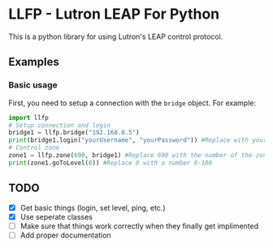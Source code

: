 # LLFP - Lutron LEAP For Python
This is a python library for using Lutron's LEAP control protocol.

## Examples
### Basic usage
First, you need to setup a connection with the ```bridge``` object.
For example:
```python
import llfp
# Setup connection and login
bridge1 = llfp.bridge("192.168.0.5")
print(bridge1.login("yourUsername", "yourPassword")) #Replace with your username/password.
# Control zone
zone1 = llfp.zone(690, bridge1) #Replace 690 with the number of the zone you want to control.
print(zone1.goToLevel(0)) #Replace 0 with a number 0-100
```
## TODO

- [x] Get basic things (login, set level, ping, etc.)
- [x] Use seperate classes
- [ ] Make sure that things work correctly when they finally get implimented
- [ ] Add proper documentation
